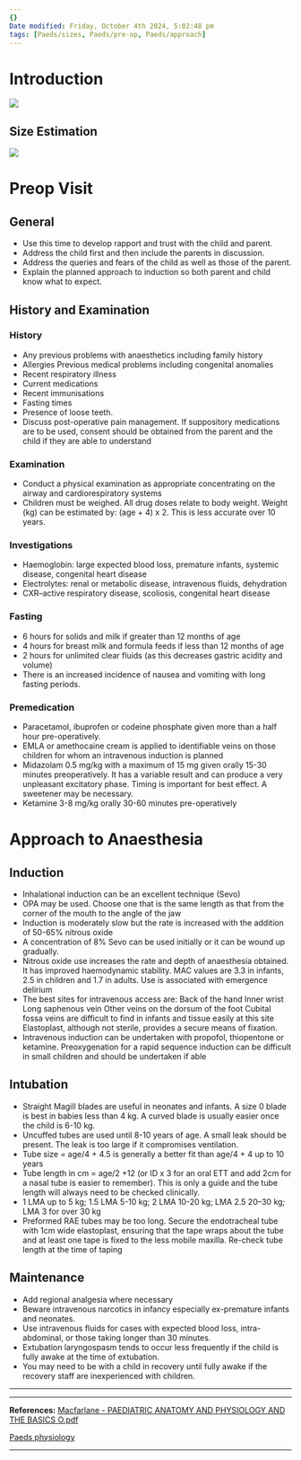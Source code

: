 ```yaml
---
{}
Date modified: Friday, October 4th 2024, 5:02:48 pm
tags: [Paeds/sizes, Paeds/pre-op, Paeds/approach]
---
```


# Introduction

![](Pasted%20image%2020240314150958.png)

## Size Estimation

![](Pasted%20image%2020240314151134.png)

# Preop Visit

## General
- Use this time to develop rapport and trust with the child and parent.
- Address the child first and then include the parents in discussion.
- Address the queries and fears of the child as well as those of the parent.
- Explain the planned approach to induction so both parent and child know what to expect.
## History and Examination
### History
- Any previous problems with anaesthetics including family history
- Allergies Previous medical problems including congenital anomalies
- Recent respiratory illness
- Current medications
- Recent immunisations
- Fasting times
- Presence of loose teeth.
- Discuss post-operative pain management. If suppository medications are to be used, consent should be obtained from the parent and the child if they are able to understand
### Examination
- Conduct a physical examination as appropriate concentrating on the airway and cardiorespiratory systems
- Children must be weighed. All drug doses relate to body weight. Weight (kg) can be estimated by: (age + 4) x 2. This is less accurate over 10 years.
### Investigations
- Haemoglobin: large expected blood loss, premature infants, systemic disease, congenital heart disease
- Electrolytes: renal or metabolic disease, intravenous fluids, dehydration
- CXR–active respiratory disease, scoliosis, congenital heart disease
### Fasting
- 6 hours for solids and milk if greater than 12 months of age
- 4 hours for breast milk and formula feeds if less than 12 months of age
- 2 hours for unlimited clear fluids (as this decreases gastric acidity and volume)
- There is an increased incidence of nausea and vomiting with long fasting periods.
### Premedication
- Paracetamol, ibuprofen or codeine phosphate given more than a half hour pre-operatively.
- EMLA or amethocaine cream is applied to identifiable veins on those children for whom an intravenous induction is planned
- Midazolam 0.5 mg/kg with a maximum of 15 mg given orally 15-30 minutes preoperatively. It has a variable result and can produce a very unpleasant excitatory phase. Timing is important for best effect. A sweetener may be necessary.
- Ketamine 3-8 mg/kg orally 30-60 minutes pre-operatively

# Approach to Anaesthesia

## Induction
- Inhalational induction can be an excellent technique (Sevo)
- OPA may be used. Choose one that is the same length as that from the corner of the mouth to the angle of the jaw
- Induction is moderately slow but the rate is increased with the addition of 50-65% nitrous oxide
- A concentration of 8% Sevo can be used initially or it can be wound up gradually.
- Nitrous oxide use increases the rate and depth of anaesthesia obtained. It has improved haemodynamic stability. MAC values are 3.3 in infants, 2.5 in children and 1.7 in adults. Use is associated with emergence delirium
- The best sites for intravenous access are: Back of the hand Inner wrist Long saphenous vein Other veins on the dorsum of the foot Cubital fossa veins are difficult to find in infants and tissue easily at this site Elastoplast, although not sterile, provides a secure means of fixation.
- Intravenous induction can be undertaken with propofol, thiopentone or ketamine. Preoxygenation for a rapid sequence induction can be difficult in small children and should be undertaken if able
## Intubation
- Straight Magill blades are useful in neonates and infants. A size 0 blade is best in babies less than 4 kg. A curved blade is usually easier once the child is 6-10 kg.
- Uncuffed tubes are used until 8-10 years of age. A small leak should be present. The leak is too large if it compromises ventilation.
- Tube size = age/4 + 4.5 is generally a better fit than age/4 + 4 up to 10 years
- Tube length in cm = age/2 +12 (or ID x 3 for an oral ETT and add 2cm for a nasal tube is easier to remember). This is only a guide and the tube length will always need to be checked clinically.
- 1 LMA up to 5 kg; 1.5 LMA 5-10 kg; 2 LMA 10-20 kg; LMA 2.5 20–30 kg; LMA 3 for over 30 kg
- Preformed RAE tubes may be too long. Secure the endotracheal tube with 1cm wide elastoplast, ensuring that the tape wraps about the tube and at least one tape is fixed to the less mobile maxilla. Re-check tube length at the time of taping
## Maintenance
- Add regional analgesia where necessary
- Beware intravenous narcotics in infancy especially ex-premature infants and neonates.
- Use intravenous fluids for cases with expected blood loss, intra-abdominal, or those taking longer than 30 minutes.
- Extubation laryngospasm tends to occur less frequently if the child is fully awake at the time of extubation.
- You may need to be with a child in recovery until fully awake if the recovery staff are inexperienced with children.

---

---
**References:** [Macfarlane - PAEDIATRIC ANATOMY AND PHYSIOLOGY AND THE BASICS O.pdf](zotero://select/library/items/EUC5A8AS)

[Paeds physiology](https://www.frcamindmaps.org/mindmaps/charliecox/paedsphysiology/paedsphysiology.html)

---------------------------------------------------------------------------------------------

